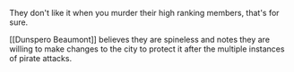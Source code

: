 They don't like it when you murder their high ranking members, that's for sure.

[[Dunspero Beaumont]] believes they are spineless and notes they are willing to make changes to the city to protect it after the multiple instances of pirate attacks. 